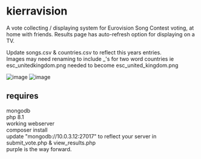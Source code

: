 # kierravision
 A vote collecting / displaying system for Eurovision Song Contest voting, at home with friends. Results page has auto-refresh option for displaying on a TV.
 
Update songs.csv & countries.csv to reflect this years entries.<br />
Images may need renaming to include _'s for two word countries ie esc_unitedkingdom.png needed to become esc_united_kingdom.png

![image](https://user-images.githubusercontent.com/7745805/222980305-cfa4ca87-1d5d-40bd-9fd1-086ba50fc58f.png)
![image](https://user-images.githubusercontent.com/7745805/222980324-f1ffaac0-62cc-46fa-8c7e-7e0025c8995d.png)

## requires <br />
mongodb <br />
php 8.1 <br />
working webserver <br />
composer install  <br />
update "mongodb://10.0.3.12:27017" to reflect your server in submit_vote.php & view_results.php <br />
purple is the way forward. <br />
